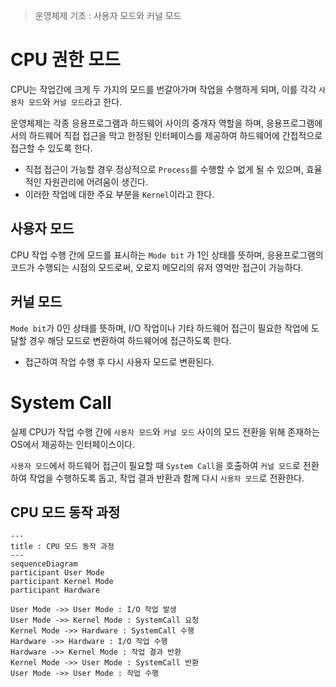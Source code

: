 > 운영체제 기초 : 사용자 모드와 커널 모드

# CPU 권한 모드
CPU는 작업간에 크게 두 가지의 모드를 번갈아가며 작업을 수행하게 되며, 이를 각각 `사용자 모드`와 `커널 모드`라고 한다.

운영체제는 각종 응용프로그램과 하드웨어 사이의 중개자 역할을 하며, 응용프로그램에서의 하드웨어 직접 접근을 막고 한정된 인터페이스를 제공하여 하드웨어에 간접적으로 접근할 수 있도록 한다.
- 직접 접근이 가능할 경우 정상적으로 `Process`를 수행할 수 없게 될 수 있으며, 효율적인 자원관리에 어려움이 생긴다.
- 이러한 작업에 대한 주요 부분을 `Kernel`이라고 한다.

## 사용자 모드
CPU 작업 수행 간에 모드를 표시하는 `Mode bit` 가 1인 상태를 뜻하며, 응용프로그램의 코드가 수행되는 시점의 모드로써, 오로지 메모리의 유저 영억만 접근이 가능하다.

## 커널 모드
`Mode bit`가 0인 상태를 뜻하며, I/O 작업이나 기타 하드웨어 접근이 필요한 작업에 도달할 경우 해당 모드로 변환하여 하드웨어에 접근하도록 한다.
- 접근하여 작업 수행 후 다시 사용자 모드로 변환된다.

# System Call
실제 CPU가 작업 수행 간에 `사용자 모드`와 `커널 모드` 사이의 모드 전환을 위해 존재하는 OS에서 제공하는 인터페이스이다.

`사용자 모드`에서 하드웨어 접근이 필요할 때 `System Call`을 호출하여 `커널 모드`로 전환하여 작업을 수행하도록 돕고, 작업 결과 반환과 함께 다시 `사용자 모드`로 전환한다.

## CPU 모드 동작 과정
```mermaid
---
title : CPU 모드 동작 과정
---
sequenceDiagram
participant User Mode
participant Kernel Mode
participant Hardware

User Mode ->> User Mode : I/O 작업 발생
User Mode ->> Kernel Mode : SystemCall 요청
Kernel Mode ->> Hardware : SystemCall 수행
Hardware ->> Hardware : I/O 작업 수행
Hardware ->> Kernel Mode : 작업 결과 반환
Kernel Mode ->> User Mode : SystemCall 반환
User Mode ->> User Mode : 작업 수행

```

